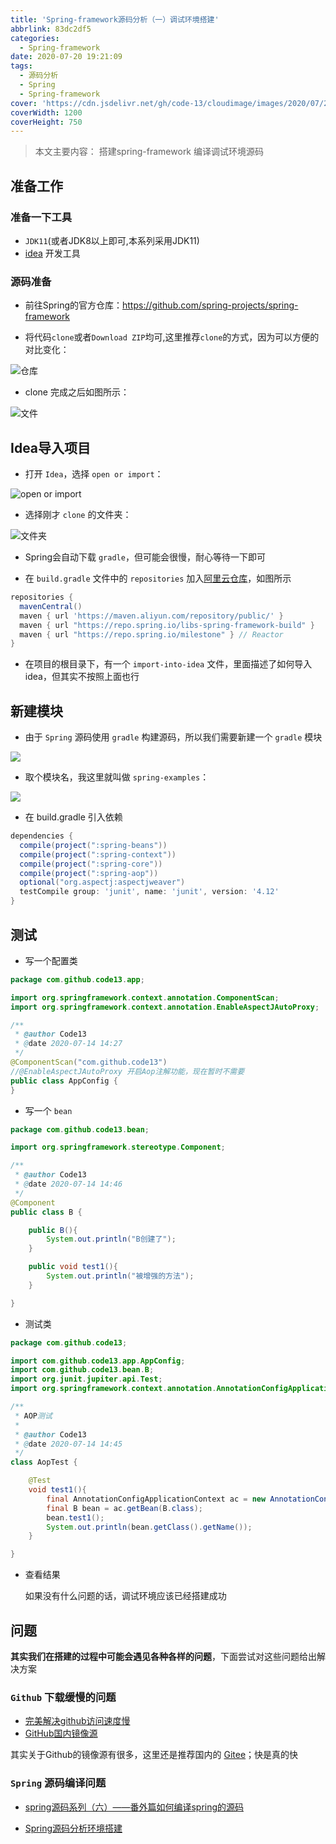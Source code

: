 ```yaml
---
title: 'Spring-framework源码分析（一）调试环境搭建'
abbrlink: 83dc2df5
categories:
  - Spring-framework
date: 2020-07-20 19:21:09
tags:
  - 源码分析
  - Spring
  - Spring-framework
cover: 'https://cdn.jsdelivr.net/gh/code-13/cloudimage/images/2020/07/20/20200720195606.jpg'
coverWidth: 1200
coverHeight: 750
---
```


> 本文主要内容： 搭建spring-framework 编译调试环境源码

<!--more-->

## 准备工作

### 准备一下工具

- `JDK11`(或者JDK8以上即可,本系列采用JDK11)
- [idea](https://www.jetbrains.com/idea/) 开发工具

### 源码准备


- 前往Spring的官方仓库：https://github.com/spring-projects/spring-framework


- 将代码`clone`或者`Download ZIP`均可,这里推荐`clone`的方式，因为可以方便的对比变化：


![仓库](https://cdn.jsdelivr.net/gh/code-13/cloudimage/images/2020/07/20/20200720200632.png)


- clone 完成之后如图所示：


![文件](https://cdn.jsdelivr.net/gh/code-13/cloudimage/images/2020/07/20/20200720201545.png)


## Idea导入项目


- 打开 `Idea`，选择 `open or import`：

![open or import](https://cdn.jsdelivr.net/gh/code-13/cloudimage/images/2020/07/20/20200720202627.png)

- 选择刚才 `clone` 的文件夹：


![文件夹](https://cdn.jsdelivr.net/gh/code-13/cloudimage/images/2020/07/20/20200720202720.png)


- Spring会自动下载 `gradle`，但可能会很慢，耐心等待一下即可


- 在 `build.gradle` 文件中的 `repositories` 加入[阿里云仓库](https://developer.aliyun.com/mirror/maven)，如图所示

```gradle
repositories {
  mavenCentral()
  maven { url 'https://maven.aliyun.com/repository/public/' }
  maven { url "https://repo.spring.io/libs-spring-framework-build" }
  maven { url "https://repo.spring.io/milestone" } // Reactor
}
```

- 在项目的根目录下，有一个 `import-into-idea` 文件，里面描述了如何导入idea，但其实不按照上面也行


## 新建模块


- 由于 `Spring` 源码使用 `gradle` 构建源码，所以我们需要新建一个 `gradle` 模块


![](https://cdn.jsdelivr.net/gh/code-13/cloudimage/images/2020/07/20/20200720205554.png)


- 取个模块名，我这里就叫做 `spring-examples`：


![](https://cdn.jsdelivr.net/gh/code-13/cloudimage/images/2020/07/20/20200720205605.png)


- 在 build.gradle 引入依赖

```gradle
dependencies {
  compile(project(":spring-beans"))
  compile(project(":spring-context"))
  compile(project(":spring-core"))
  compile(project(":spring-aop"))
  optional("org.aspectj:aspectjweaver")
  testCompile group: 'junit', name: 'junit', version: '4.12'
}
```


## 测试

- 写一个配置类

```java
package com.github.code13.app;

import org.springframework.context.annotation.ComponentScan;
import org.springframework.context.annotation.EnableAspectJAutoProxy;

/**
 * @author Code13
 * @date 2020-07-14 14:27
 */
@ComponentScan("com.github.code13")
//@EnableAspectJAutoProxy 开启Aop注解功能，现在暂时不需要
public class AppConfig {
}
```

- 写一个 `bean`

```java
package com.github.code13.bean;

import org.springframework.stereotype.Component;

/**
 * @author Code13
 * @date 2020-07-14 14:46
 */
@Component
public class B {

	public B(){
		System.out.println("B创建了");
	}

	public void test1(){
		System.out.println("被增强的方法");
	}

}
```

- 测试类

```java
package com.github.code13;

import com.github.code13.app.AppConfig;
import com.github.code13.bean.B;
import org.junit.jupiter.api.Test;
import org.springframework.context.annotation.AnnotationConfigApplicationContext;

/**
 * AOP测试
 *
 * @author Code13
 * @date 2020-07-14 14:45
 */
class AopTest {

	@Test
	void test1(){
		final AnnotationConfigApplicationContext ac = new AnnotationConfigApplicationContext(AppConfig.class);
		final B bean = ac.getBean(B.class);
		bean.test1();
		System.out.println(bean.getClass().getName());
	}

}
```

- 查看结果


    如果没有什么问题的话，调试环境应该已经搭建成功


## 问题

**其实我们在搭建的过程中可能会遇见各种各样的问题**，下面尝试对这些问题给出解决方案

### `Github` 下载缓慢的问题

- [完美解决github访问速度慢](https://zhuanlan.zhihu.com/p/93436925)
- [GitHub国内镜像源](https://www.zhihu.com/question/38192507)

其实关于Github的镜像源有很多，这里还是推荐国内的 [Gitee](https://www.gitee.com)；快是真的快


### `Spring` 源码编译问题

- [spring源码系列（六）——番外篇如何编译spring的源码](https://blog.csdn.net/java_lyvee/article/details/107300648)

- [Spring源码分析环境搭建](https://www.bilibili.com/video/BV1ui4y137K3)